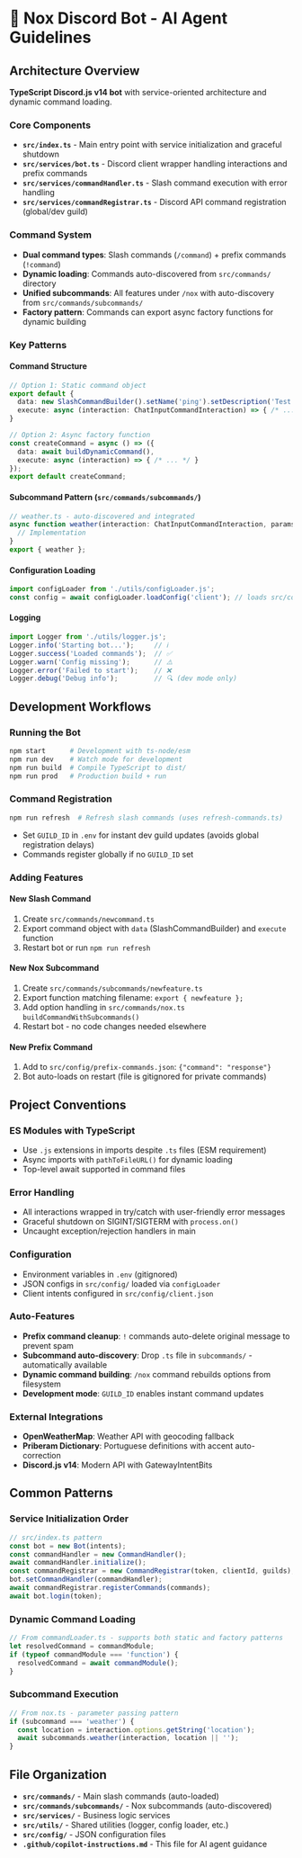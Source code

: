 # 🤖 Nox Discord Bot - AI Agent Guidelines

## Architecture Overview

**TypeScript Discord.js v14 bot** with service-oriented architecture and dynamic command loading.

### Core Components
- **`src/index.ts`** - Main entry point with service initialization and graceful shutdown
- **`src/services/bot.ts`** - Discord client wrapper handling interactions and prefix commands
- **`src/services/commandHandler.ts`** - Slash command execution with error handling
- **`src/services/commandRegistrar.ts`** - Discord API command registration (global/dev guild)

### Command System
- **Dual command types**: Slash commands (`/command`) + prefix commands (`!command`)
- **Dynamic loading**: Commands auto-discovered from `src/commands/` directory
- **Unified subcommands**: All features under `/nox` with auto-discovery from `src/commands/subcommands/`
- **Factory pattern**: Commands can export async factory functions for dynamic building

### Key Patterns

#### Command Structure
```typescript
// Option 1: Static command object
export default {
  data: new SlashCommandBuilder().setName('ping').setDescription('Test response'),
  execute: async (interaction: ChatInputCommandInteraction) => { /* ... */ }
}

// Option 2: Async factory function
const createCommand = async () => ({
  data: await buildDynamicCommand(),
  execute: async (interaction) => { /* ... */ }
});
export default createCommand;
```

#### Subcommand Pattern (`src/commands/subcommands/`)
```typescript
// weather.ts - auto-discovered and integrated
async function weather(interaction: ChatInputCommandInteraction, params: string) {
  // Implementation
}
export { weather };
```

#### Configuration Loading
```typescript
import configLoader from './utils/configLoader.js';
const config = await configLoader.loadConfig('client'); // loads src/config/client.json
```

#### Logging
```typescript
import Logger from './utils/logger.js';
Logger.info('Starting bot...');     // ℹ️
Logger.success('Loaded commands');  // ✅
Logger.warn('Config missing');      // ⚠️
Logger.error('Failed to start');    // ❌
Logger.debug('Debug info');         // 🔍 (dev mode only)
```

## Development Workflows

### Running the Bot
```bash
npm start      # Development with ts-node/esm
npm run dev    # Watch mode for development
npm run build  # Compile TypeScript to dist/
npm run prod   # Production build + run
```

### Command Registration
```bash
npm run refresh  # Refresh slash commands (uses refresh-commands.ts)
```
- Set `GUILD_ID` in `.env` for instant dev guild updates (avoids global registration delays)
- Commands register globally if no `GUILD_ID` set

### Adding Features

#### New Slash Command
1. Create `src/commands/newcommand.ts`
2. Export command object with `data` (SlashCommandBuilder) and `execute` function
3. Restart bot or run `npm run refresh`

#### New Nox Subcommand
1. Create `src/commands/subcommands/newfeature.ts`
2. Export function matching filename: `export { newfeature };`
3. Add option handling in `src/commands/nox.ts` `buildCommandWithSubcommands()`
4. Restart bot - no code changes needed elsewhere

#### New Prefix Command
1. Add to `src/config/prefix-commands.json`: `{"command": "response"}`
2. Bot auto-loads on restart (file is gitignored for private commands)

## Project Conventions

### ES Modules with TypeScript
- Use `.js` extensions in imports despite `.ts` files (ESM requirement)
- Async imports with `pathToFileURL()` for dynamic loading
- Top-level await supported in command files

### Error Handling
- All interactions wrapped in try/catch with user-friendly error messages
- Graceful shutdown on SIGINT/SIGTERM with `process.on()`
- Uncaught exception/rejection handlers in main

### Configuration
- Environment variables in `.env` (gitignored)
- JSON configs in `src/config/` loaded via `configLoader`
- Client intents configured in `src/config/client.json`

### Auto-Features
- **Prefix command cleanup**: `!` commands auto-delete original message to prevent spam
- **Subcommand auto-discovery**: Drop `.ts` file in `subcommands/` - automatically available
- **Dynamic command building**: `/nox` command rebuilds options from filesystem
- **Development mode**: `GUILD_ID` enables instant command updates

### External Integrations
- **OpenWeatherMap**: Weather API with geocoding fallback
- **Priberam Dictionary**: Portuguese definitions with accent auto-correction
- **Discord.js v14**: Modern API with GatewayIntentBits

## Common Patterns

### Service Initialization Order
```typescript
// src/index.ts pattern
const bot = new Bot(intents);
const commandHandler = new CommandHandler();
await commandHandler.initialize();
const commandRegistrar = new CommandRegistrar(token, clientId, guilds);
bot.setCommandHandler(commandHandler);
await commandRegistrar.registerCommands(commands);
await bot.login(token);
```

### Dynamic Command Loading
```typescript
// From commandLoader.ts - supports both static and factory patterns
let resolvedCommand = commandModule;
if (typeof commandModule === 'function') {
  resolvedCommand = await commandModule();
}
```

### Subcommand Execution
```typescript
// From nox.ts - parameter passing pattern
if (subcommand === 'weather') {
  const location = interaction.options.getString('location');
  await subcommands.weather(interaction, location || '');
}
```

## File Organization
- **`src/commands/`** - Main slash commands (auto-loaded)
- **`src/commands/subcommands/`** - Nox subcommands (auto-discovered)
- **`src/services/`** - Business logic services
- **`src/utils/`** - Shared utilities (logger, config loader, etc.)
- **`src/config/`** - JSON configuration files
- **`.github/copilot-instructions.md`** - This file for AI agent guidance
